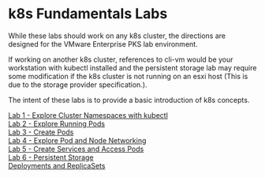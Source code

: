 # k8s Fundamentals Labs

While these labs should work on any k8s cluster, the directions are designed for the VMware Enterprise PKS lab environment. 

If working on another k8s cluster, references to cli-vm would be your workstation with kubectl installed and the persistent storage lab may require some modification if the k8s cluster is not running on an esxi host (This is due to the storage provider specification.).

The intent of these labs is to provide a basic introduction of k8s concepts.

[Lab 1 - Explore Cluster Namespaces with kubectl](https://github.com/natereid72/k8sFundamentalsLabs/blob/master/Lab-1-Explore-Cluster-Namespaces-with-kubectl.md)<br>
[Lab 2 - Explore Running Pods](https://github.com/natereid72/k8sFundamentalsLabs/blob/master/Lab-2-Explore-Running-Pods.md)<br>
[Lab 3 - Create Pods](https://github.com/natereid72/k8sFundamentalsLabs/blob/master/Lab-3-Create-Pods.md)<br>
[Lab 4 - Explore Pod and Node Networking](https://github.com/natereid72/k8sFundamentalsLabs/blob/master/Lab-4-Explore-Pod-and-Node-Networking.md)<br>
[Lab 5 - Create Services and Access Pods](https://github.com/natereid72/k8sFundamentalsLabs/blob/master/Lab-5-Create-Services-and-Access-Pods.md)<br>
[Lab 6 - Persistent Storage](https://github.com/natereid72/k8sFundamentalsLabs/blob/master/Lab-6-Persistent-Storage.md)<br>
[Deployments and ReplicaSets](https://github.com/natereid72/k8sFundamentalsLabs/blob/master/Lab-7-Deployments-and-ReplicaSets.md)<br>
